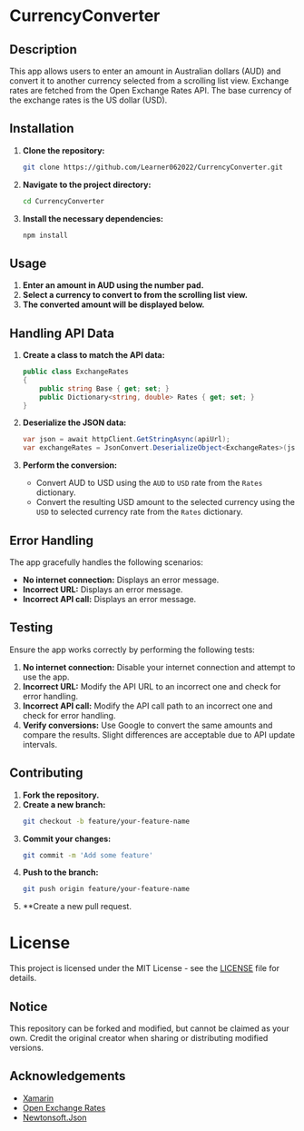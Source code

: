 # CurrencyConverter

## Description

This app allows users to enter an amount in Australian dollars (AUD) and convert it to another currency selected from a scrolling list view. Exchange rates are fetched from the Open Exchange Rates API. The base currency of the exchange rates is the US dollar (USD).

## Installation

1. **Clone the repository:**
    ```sh
    git clone https://github.com/Learner062022/CurrencyConverter.git
    ```
2. **Navigate to the project directory:**
    ```sh
    cd CurrencyConverter
    ```
3. **Install the necessary dependencies:**
    ```sh
    npm install
    ```

## Usage

1. **Enter an amount in AUD using the number pad.**
2. **Select a currency to convert to from the scrolling list view.**
3. **The converted amount will be displayed below.**

## Handling API Data

1. **Create a class to match the API data:**
    ```csharp
    public class ExchangeRates
    {
        public string Base { get; set; }
        public Dictionary<string, double> Rates { get; set; }
    }
    ```

2. **Deserialize the JSON data:**
    ```csharp
    var json = await httpClient.GetStringAsync(apiUrl);
    var exchangeRates = JsonConvert.DeserializeObject<ExchangeRates>(json);
    ```

3. **Perform the conversion:**
    - Convert AUD to USD using the `AUD` to `USD` rate from the `Rates` dictionary.
    - Convert the resulting USD amount to the selected currency using the `USD` to selected currency rate from the `Rates` dictionary.

## Error Handling

The app gracefully handles the following scenarios:
- **No internet connection:** Displays an error message.
- **Incorrect URL:** Displays an error message.
- **Incorrect API call:** Displays an error message.

## Testing

Ensure the app works correctly by performing the following tests:

1. **No internet connection:** Disable your internet connection and attempt to use the app.
2. **Incorrect URL:** Modify the API URL to an incorrect one and check for error handling.
3. **Incorrect API call:** Modify the API call path to an incorrect one and check for error handling.
4. **Verify conversions:** Use Google to convert the same amounts and compare the results. Slight differences are acceptable due to API update intervals.

## Contributing

1. **Fork the repository.**
2. **Create a new branch:**
    ```bash
    git checkout -b feature/your-feature-name
    ```
3. **Commit your changes:**
    ```bash
    git commit -m 'Add some feature'
    ```
4. **Push to the branch:**
    ```bash
    git push origin feature/your-feature-name
    ```
5. **Create a new pull request.

# License

This project is licensed under the MIT License - see the [LICENSE](LICENSE) file for details.

## Notice

This repository can be forked and modified, but cannot be claimed as your own. Credit the original creator when sharing or distributing modified versions.

## Acknowledgements

- [Xamarin](https://dotnet.microsoft.com/apps/xamarin)
- [Open Exchange Rates](https://openexchangerates.org/)
- [Newtonsoft.Json](https://www.newtonsoft.com/json)
